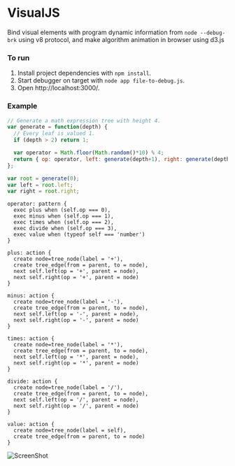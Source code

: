 VisualJS
========

Bind visual elements with program dynamic information from `node --debug-brk` using v8 protocol, and make algorithm animation in browser using d3.js

### To run

1. Install project dependencies with `npm install`.
2. Start debugger on target with `node app file-to-debug.js`.
3. Open http://localhost:3000/.

### Example

```js
// Generate a math expression tree with height 4.
var generate = function(depth) {
  // Every leaf is valued 1.
  if (depth > 2) return 1;

  var operator = Math.floor(Math.random()*10) % 4;
  return { op: operator, left: generate(depth+1), right: generate(depth+1) };
};

var root = generate(0);
var left = root.left;
var right = root.right;
```

```
operator: pattern {
  exec plus when (self.op === 0),
  exec minus when (self.op === 1),
  exec times when (self.op === 2),
  exec divide when (self.op === 3),
  exec value when (typeof self === 'number')
}

plus: action {
  create node=tree_node(label = '+'),
  create tree_edge(from = parent, to = node),
  next self.left(op = '+', parent = node),
  next self.right(op = '+', parent = node)
}

minus: action {
  create node=tree_node(label = '-'),
  create tree_edge(from = parent, to = node),
  next self.left(op = '-', parent = node),
  next self.right(op = '-', parent = node)
}

times: action {
  create node=tree_node(label = '*'),
  create tree_edge(from = parent, to = node),
  next self.left(op = '*', parent = node),
  next self.right(op = '*', parent = node)
}

divide: action {
  create node=tree_node(label = '/'),
  create tree_edge(from = parent, to = node),
  next self.left(op = '/', parent = node),
  next self.right(op = '/', parent = node)
}

value: action {
  create node=tree_node(label = self),
  create tree_edge(from = parent, to = node)
}
```

![ScreenShot](https://raw.github.com/xjj59307/visualjs/master/screenshots/screenshot-mathexpression.png)
